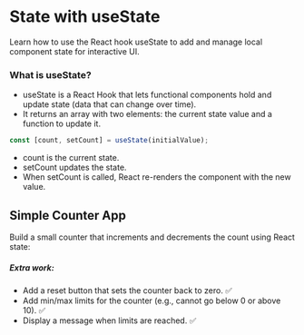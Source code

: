 # State with useState

Learn how to use the React hook useState to add and manage local component state for interactive UI.

### What is useState?

- useState is a React Hook that lets functional components hold and update state (data that can change over time).
- It returns an array with two elements: the current state value and a function to update it.

```ts
const [count, setCount] = useState(initialValue);
```

- count is the current state.
- setCount updates the state.
- When setCount is called, React re-renders the component with the new value.


## Simple Counter App

Build a small counter that increments and decrements the count using React state:


#####  Extra work:
- Add a reset button that sets the counter back to zero. ✅
- Add min/max limits for the counter (e.g., cannot go below 0 or above 10). ✅
- Display a message when limits are reached. ✅